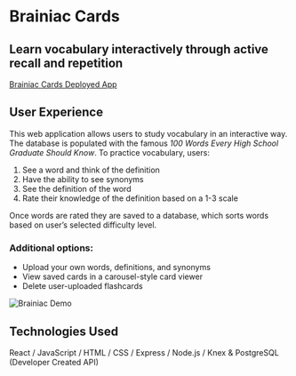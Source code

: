 # Brainiac Cards
## Learn vocabulary interactively through active recall and repetition
[Brainiac Cards Deployed App](https://braniac-cards.herokuapp.com/) 

## User Experience
This web application allows users to study vocabulary in an interactive way. The database is populated with the famous _100 Words Every High School Graduate Should Know_. To practice vocabulary, users:
 1. See a word and think of the definition
 2. Have the ability to see synonyms
 3. See the definition of the word
 4. Rate their knowledge of the definition based on a 1-3 scale

Once words are rated they are saved to a database, which sorts words based on user’s selected difficulty level.

### Additional options: 
* Upload your own words, definitions, and synonyms 
* View saved cards in a carousel-style card viewer 
* Delete user-uploaded flashcards


![Brainiac Demo](https://github.com/BryanLong14/frontend_flashcards_app/blob/master/src/assets/BraniacMovie%20(1).gif)


## Technologies Used 
React / JavaScript / HTML / CSS / Express / Node.js / Knex & PostgreSQL (Developer Created API)
